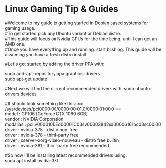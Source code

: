 # Linux Gaming Tip & Guides

#Welcome to my guide to getting started in Debian based systems for gaming usage.  
#To get started pick any Ubuntu variant or Debian distro.   
#This guide will focus on Nvidia GPUs for the time being, until I can get an AMD one.  
#Once you have everything up and running. start bashing. This guide will be assuming you have a fresh distro install.  

#Let's get started by adding the driver PPA with:  

sudo add-apt-repository ppa:graphics-drivers  
sudo apt-get update  

#Next we will find the current recommended drivers with:
sudo ubuntu-drivers devices

#It should look something like this:
== /sys/devices/pci0000:00/0000:00:01.0/0000:01:00.0 ==  
model    : GP106 [GeForce GTX 1060 6GB]  
vendor   : NVIDIA Corporation  
modalias : pci:v000010DEd00001C03sv00003842sd00006161bc03sc00i00  
driver   : nvidia-375 - distro non-free  
driver   : nvidia-378 - third-party free  
driver   : xserver-xorg-video-nouveau - distro free builtin  
driver   : nvidia-381 - third-party free recommended  

#So now I'll be installing latest recommended drivers using:  
sudo apt install nvidia-381   
